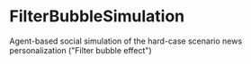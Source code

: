 FilterBubbleSimulation
======================

Agent-based social simulation of the hard-case scenario news personalization ("Filter bubble effect")
